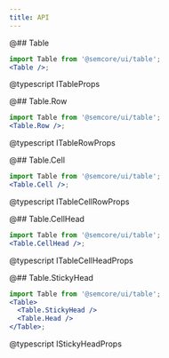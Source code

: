 ```yaml
---
title: API
---
```


@## Table

```jsx
import Table from '@semcore/ui/table';
<Table />;
```

@typescript ITableProps

@## Table.Row

```jsx
import Table from '@semcore/ui/table';
<Table.Row />;
```

@typescript ITableRowProps

@## Table.Cell

```jsx
import Table from '@semcore/ui/table';
<Table.Cell />;
```

@typescript ITableCellRowProps

@## Table.CellHead

```jsx
import Table from '@semcore/ui/table';
<Table.CellHead />;
```

@typescript ITableCellHeadProps

@## Table.StickyHead

```jsx
import Table from '@semcore/ui/table';
<Table>
  <Table.StickyHead />
  <Table.Head />
</Table>;
```

@typescript IStickyHeadProps
